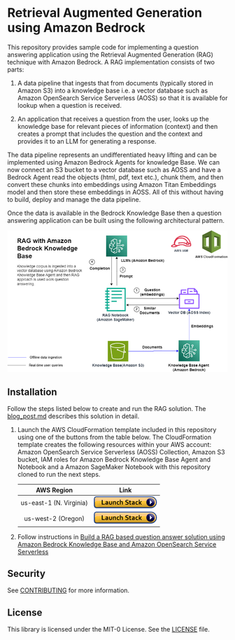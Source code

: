 # Retrieval Augmented Generation using Amazon Bedrock

This repository provides sample code for implementing a question answering application using the Retrieval Augmented Generation (RAG) technique with Amazon Bedrock. A RAG implementation consists of two parts:

1. A data pipeline that ingests that from documents (typically stored in Amazon S3) into a knowledge base i.e. a vector database such as Amazon OpenSearch Service Serverless (AOSS) so that it is available for lookup when a question is received.

1. An application that receives a question from the user, looks up the knowledge base for relevant pieces of information (context) and then creates a prompt that includes the question and the context and provides it to an LLM for generating a response.

The data pipeline represents an undifferentiated heavy lifting and can be implemented using Amazon Bedrock Agents for knowledge Base. We can now connect an S3 bucket to a vector database such as AOSS and have a Bedrock Agent read the objects (html, pdf, text etc.), chunk them, and then convert these chunks into embeddings using Amazon Titan Embeddings model and then store these embeddings in AOSS. All of this without having to build, deploy and manage the data pipeline.

Once the data is available in the Bedrock Knowledge Base then a question answering application can be built using the following architectural pattern.

![KB Agent](img/bedrock-agents-kb.png)

## Installation

Follow the steps listed below to create and run the RAG solution. The [blog_post.md](./blog_post.md) describes this solution in detail.

1. Launch the AWS CloudFormation template included in this repository using one of the buttons from the table below. The CloudFormation template creates the following resources within your AWS account: Amazon OpenSearch Service Serverless (AOSS) Collection, Amazon S3 bucket, IAM roles for Amazon Bedrock Knowledge Base Agent and Notebook and a Amazon SageMaker Notebook with this repository cloned to run the next steps.


   |AWS Region                |     Link        |
   |:------------------------:|:-----------:|
   |us-east-1 (N. Virginia)    | [<img src="./img/ML-14328-cloudformation-launch-stack.png">](https://console.aws.amazon.com/cloudformation/home?region=us-east-1#/stacks/new?stackName=rag-w-bedrock-kb&templateURL=https://aws-blogs-artifacts-public.s3.amazonaws.com/artifacts/ML-15729/template.yml) |
   |us-west-2 (Oregon)          | [<img src="./img/ML-14328-cloudformation-launch-stack.png">](https://console.aws.amazon.com/cloudformation/home?region=us-west-2#/stacks/new?stackName=rag-w-bedrock-kb&templateURL=https://aws-blogs-artifacts-public.s3.amazonaws.com/artifacts/ML-15729/template.yml) |

1. Follow instructions in [Build a RAG based question answer solution using Amazon Bedrock Knowledge Base and Amazon OpenSearch Service Serverless](./blog_post.md)

## Security

See [CONTRIBUTING](CONTRIBUTING.md#security-issue-notifications) for more information.

## License

This library is licensed under the MIT-0 License. See the [LICENSE](./LICENSE) file.


